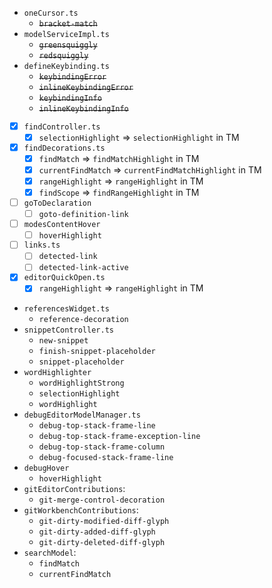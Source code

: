 
* `oneCursor.ts`
  * ~~`bracket-match`~~
* `modelServiceImpl.ts`
  * ~~`greensquiggly`~~
  * ~~`redsquiggly`~~
* `defineKeybinding.ts`
  * ~~`keybindingError`~~
  * ~~`inlineKeybindingError`~~
  * ~~`keybindingInfo`~~
  * ~~`inlineKeybindingInfo`~~
- [x] `findController.ts`
  - [x] `selectionHighlight` => `selectionHighlight` in TM
- [x] `findDecorations.ts`
  - [x] `findMatch` => `findMatchHighlight` in TM
  - [x] `currentFindMatch` => `currentFindMatchHighlight` in TM
  - [x] `rangeHighlight` => `rangeHighlight` in TM
  - [x] `findScope` => `findRangeHighlight` in TM
- [ ] `goToDeclaration`
  - [ ] `goto-definition-link`
- [ ] `modesContentHover`
  - [ ] `hoverHighlight`
- [ ] `links.ts`
  - [ ] `detected-link`
  - [ ] `detected-link-active`
- [x] `editorQuickOpen.ts`
  - [x] `rangeHighlight` => `rangeHighlight` in TM
* `referencesWidget.ts`
  * `reference-decoration`
* `snippetController.ts`
  * `new-snippet`
  * `finish-snippet-placeholder`
  * `snippet-placeholder`
* `wordHighlighter`
  * `wordHighlightStrong`
  * `selectionHighlight`
  * `wordHighlight`
* `debugEditorModelManager.ts`
  * `debug-top-stack-frame-line`
  * `debug-top-stack-frame-exception-line`
  * `debug-top-stack-frame-column`
  * `debug-focused-stack-frame-line`
* `debugHover`
  * `hoverHighlight`
* `gitEditorContributions`:
  * `git-merge-control-decoration`
* `gitWorkbenchContributions`:
  * `git-dirty-modified-diff-glyph`
  * `git-dirty-added-diff-glyph`
  * `git-dirty-deleted-diff-glyph`
* `searchModel`:
  * `findMatch`
  * `currentFindMatch`